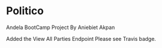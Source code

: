 # Politico
Andela BootCamp Project By Aniebiet Akpan

Added the View All Parties Endpoint
Please see Travis badge.
